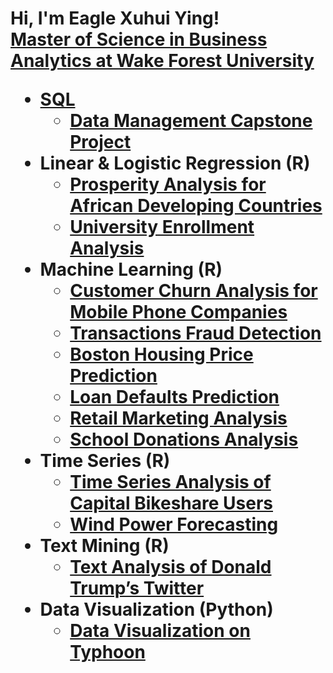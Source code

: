 <h1>Hi, I'm Eagle Xuhui Ying! <br/><a href="https://github.com/xuhui-eagle-ying"><a href="https://www.linkedin.com/in/xuhui-eagle-ying/">Master of Science in Business Analytics at Wake Forest University

- <b> SQL</b>
  - [Data Management Capstone Project](https://github.com/xuhui-eagle-ying/data_management_capstone_project.github.io)
- <b> Linear & Logistic Regression (R)</b>
  - [Prosperity Analysis for African Developing Countries](https://github.com/xuhui-eagle-ying/school_donations_analysis.github.io)
  - [University Enrollment Analysis](https://github.com/xuhui-eagle-ying/university_enrollment_analysis.github.io)
- <b> Machine Learning (R)</b>
  - [Customer Churn Analysis for Mobile Phone Companies](https://github.com/xuhui-eagle-ying/customer_churn_analysis_for_mobile_phone_companies.github.io)
  - [Transactions Fraud Detection](https://github.com/xuhui-eagle-ying/transactions_fraud_detection.github.io)
  - [Boston Housing Price Prediction](https://github.com/xuhui-eagle-ying/boston_housing_price_prediction.github.io)
  - [Loan Defaults Prediction](https://github.com/xuhui-eagle-ying/loan_defaults_prediction.github.io)
  - [Retail Marketing Analysis](https://github.com/xuhui-eagle-ying/retail_marketing_analysis.github.io)
  - [School Donations Analysis](https://github.com/xuhui-eagle-ying/school_donations_analysis.github.io)
- <b> Time Series (R)</b>
  - [Time Series Analysis of Capital Bikeshare Users](https://github.com/xuhui-eagle-ying/time_series_analysis_of_capital_bikeshare_users.github.io)
  - [Wind Power Forecasting](https://github.com/xuhui-eagle-ying/wind_power_forecasting.github.io)
- <b> Text Mining (R)</b>
  - [Text Analysis of Donald Trump’s Twitter](https://github.com/xuhui-eagle-ying/text_analysis_of_donald_trump-s_twitter.github.io)
- <b> Data Visualization (Python)</b>
  - [Data Visualization on Typhoon](https://github.com/xuhui-eagle-ying/data_visualization_on_typhoon.github.io)
